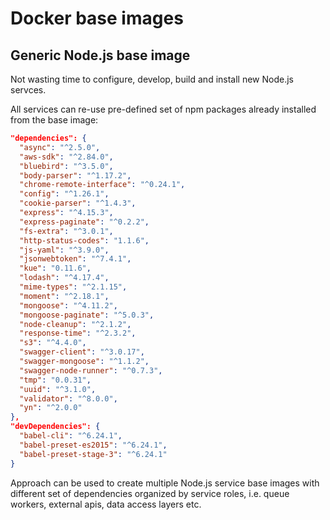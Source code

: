 # Docker base images

## Generic Node.js base image

Not wasting time to configure, develop, build and install new Node.js servces.

All services can re-use pre-defined set of npm packages already installed
from the base image:

```json
"dependencies": {
  "async": "^2.5.0",
  "aws-sdk": "^2.84.0",
  "bluebird": "^3.5.0",
  "body-parser": "^1.17.2",
  "chrome-remote-interface": "^0.24.1",
  "config": "^1.26.1",
  "cookie-parser": "^1.4.3",
  "express": "^4.15.3",
  "express-paginate": "^0.2.2",
  "fs-extra": "^3.0.1",
  "http-status-codes": "1.1.6",
  "js-yaml": "^3.9.0",
  "jsonwebtoken": "^7.4.1",
  "kue": "0.11.6",
  "lodash": "^4.17.4",
  "mime-types": "^2.1.15",
  "moment": "^2.18.1",
  "mongoose": "^4.11.2",
  "mongoose-paginate": "^5.0.3",
  "node-cleanup": "^2.1.2",
  "response-time": "^2.3.2",
  "s3": "^4.4.0",
  "swagger-client": "^3.0.17",
  "swagger-mongoose": "^1.1.2",
  "swagger-node-runner": "^0.7.3",
  "tmp": "0.0.31",
  "uuid": "^3.1.0",
  "validator": "^8.0.0",
  "yn": "^2.0.0"
},
"devDependencies": {
  "babel-cli": "^6.24.1",
  "babel-preset-es2015": "^6.24.1",
  "babel-preset-stage-3": "^6.24.1"
}
```

Approach can be used to create multiple Node.js service base images
with different set of dependencies organized by service roles,
i.e. queue workers, external apis, data access layers etc.
